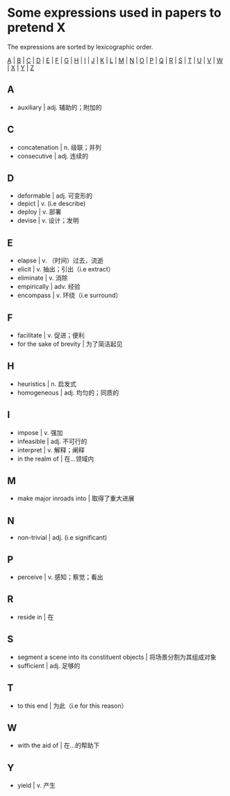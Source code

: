 # Some expressions used in papers to pretend X

The expressions are sorted by lexicographic order.

[A](https://github.com/shinshiner/Paper-Survey/tree/master/PretendX#a) | [B](https://github.com/shinshiner/Paper-Survey/tree/master/PretendX#b) | [C](https://github.com/shinshiner/Paper-Survey/tree/master/PretendX#c) | [D](https://github.com/shinshiner/Paper-Survey/tree/master/PretendX#d) | [E](https://github.com/shinshiner/Paper-Survey/tree/master/PretendX#e) | [F](https://github.com/shinshiner/Paper-Survey/tree/master/PretendX#f) | [G](https://github.com/shinshiner/Paper-Survey/tree/master/PretendX#g) | [H](https://github.com/shinshiner/Paper-Survey/tree/master/PretendX#h) | [I](https://github.com/shinshiner/Paper-Survey/tree/master/PretendX#i) | [J](https://github.com/shinshiner/Paper-Survey/tree/master/PretendX#j) | [K](https://github.com/shinshiner/Paper-Survey/tree/master/PretendX#k) | [L](https://github.com/shinshiner/Paper-Survey/tree/master/PretendX#l) | [M](https://github.com/shinshiner/Paper-Survey/tree/master/PretendX#m) | [N](https://github.com/shinshiner/Paper-Survey/tree/master/PretendX#n) | [O](https://github.com/shinshiner/Paper-Survey/tree/master/PretendX#o) | [P](https://github.com/shinshiner/Paper-Survey/tree/master/PretendX#p) | [Q](https://github.com/shinshiner/Paper-Survey/tree/master/PretendX#q) | [R](https://github.com/shinshiner/Paper-Survey/tree/master/PretendX#r) | [S](https://github.com/shinshiner/Paper-Survey/tree/master/PretendX#s) | [T](https://github.com/shinshiner/Paper-Survey/tree/master/PretendX#t) | [U](https://github.com/shinshiner/Paper-Survey/tree/master/PretendX#u) | [V](https://github.com/shinshiner/Paper-Survey/tree/master/PretendX#v) | [W](https://github.com/shinshiner/Paper-Survey/tree/master/PretendX#w) | [X](https://github.com/shinshiner/Paper-Survey/tree/master/PretendX#x) | [Y](https://github.com/shinshiner/Paper-Survey/tree/master/PretendX#y) | [Z](https://github.com/shinshiner/Paper-Survey/tree/master/PretendX#z)

## A

* auxiliary | adj. 辅助的；附加的

## C

* concatenation | n. 级联；并列
* consecutive | adj. 连续的

## D

* deformable | adj. 可变形的
* depict | v. (i.e describe)
* deploy | v. 部署
* devise | v. 设计；发明

## E

* elapse | v. （时间）过去，流逝
* elicit | v. 抽出；引出（i.e extract）
* eliminate | v. 消除
* empirically | adv. 经验
* encompass | v. 环绕（i.e surround）

## F

* facilitate | v. 促进；便利
* for the sake of brevity | 为了简洁起见

## H

* heuristics | n. 启发式
* homogeneous | adj. 均匀的；同质的

## I

* impose | v.  强加
* infeasible | adj. 不可行的
* interpret | v. 解释；阐释
* in the realm of | 在...领域内

## M

* make major inroads into | 取得了重大进展

## N

* non-trivial | adj. (i.e significant)

## P

* perceive | v. 感知；察觉；看出

## R

* reside in | 在

## S

* segment a scene into its constituent objects | 将场景分割为其组成对象
* sufficient | adj. 足够的

## T

* to this end | 为此（i.e for this reason）

## W

* with the aid of | 在...的帮助下

## Y

* yield | v. 产生